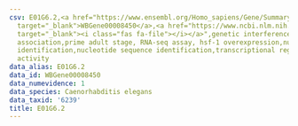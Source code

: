 ```yaml
---
csv: E01G6.2,<a href="https://www.ensembl.org/Homo_sapiens/Gene/Summary?db=core;g=WBGene00008450"
  target="_blank">WBGene00008450</a>,<a href="https://www.ncbi.nlm.nih.gov/pubmed/30894454"
  target="_blank"><i class="fas fa-file"></i></a>",genetic interference,functional
  association,prime adult stage, RNA-seq assay, hsf-1 overexpression,nucleotide sequence
  identification,nucleotide sequence identification,transcriptional regulation,up-regulates
  activity
data_alias: E01G6.2
data_id: WBGene00008450
data_numevidence: 1
data_species: Caenorhabditis elegans
data_taxid: '6239'
title: E01G6.2
---
```

